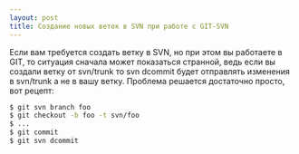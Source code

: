 ```yaml
---
layout: post
title: Создание новых веток в SVN при работе с GIT-SVN
---
```


Если вам требуется создать ветку в SVN, но при этом вы работаете в GIT, то ситуация сначала может показаться странной, ведь если вы создали ветку от svn/trunk то svn dcommit будет отправлять изменения в svn/trunk а не в вашу ветку. Проблема решается достаточно просто, вот рецепт:

``` bash
$ git svn branch foo
$ git checkout -b foo -t svn/foo
$ ...
$ git commit
$ git svn dcommit
```
